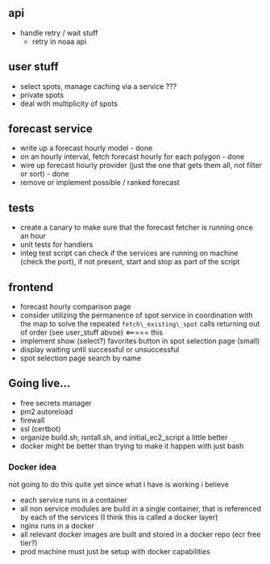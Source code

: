 ## api
* handle retry / wait stuff
  * retry in noaa api

## user stuff
* select spots, manage caching via a service ???
* private spots
* deal with multiplicity of spots

## forecast service
* write up a forecast hourly model - done
* on an hourly interval, fetch forecast hourly for each polygon - done
* wire up forecast hourly provider (just the one that gets them all, not filter or sort) - done
* remove or implement possible / ranked forecast

## tests
* create a canary to make sure that the forecast fetcher is running once an hour
* unit tests for handlers
* integ test script can check if the services are running on machine (check the port), if not present, start and stop as part of the script

## frontend
* forecast hourly comparison page
* consider utilizing the permanence of spot service in coordination with the map to solve
  the repeated `fetch\_existing\_spot` calls returning out of order (see user\_stuff abvoe) <===== this
* implement show (select?) favorites button in spot selection page (small)
* display waiting until successful or unsuccessful
* spot selection page search by name

## Going live...
* free secrets manager
* pm2 autoreload
* firewall
* ssl (certbot)
* organize build.sh, isntall.sh, and initial\_ec2\_script a little better
* docker might be better than trying to make it happen with just bash

### Docker idea
not going to do this quite yet since what i have is working i believe
* each service runs in a container
* all non service modules are build in a single container, that is referenced by each of the services (I think this is called a docker layer)
* nginx runs in a docker
* all relevant docker images are built and stored in a docker repo (ecr free tier?)
* prod machine must just be setup with docker capabilities
